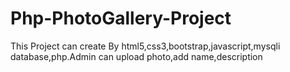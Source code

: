 # Php-PhotoGallery-Project
This Project can create By html5,css3,bootstrap,javascript,mysqli database,php.Admin can upload photo,add name,description
